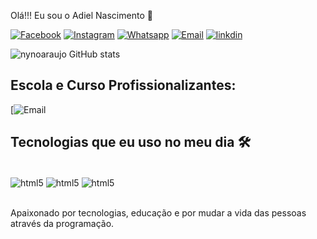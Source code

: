 Olá!!! Eu sou o Adiel Nascimento 👋

[![Facebook](https://img.shields.io/badge/Facebook-1877F2?style=for-the-badge&logo=facebook&logoColor=white)](https://www.facebook.com/adiel.nascimento.79?mibextid=LQQJ4d)
[![Instagram](https://img.shields.io/badge/Instagram-E4405F?style=for-the-badge&logo=instagram&logoColor=white)](https://www.instagram.com/nyno_araujo/)
[![Whatsapp](https://img.shields.io/badge/WhatsApp-25D366?style=for-the-badge&logo=whatsapp&logoColor=white)](https://api.whatsapp.com/send?phone=5511986771700)
[![Email](https://img.shields.io/badge/Gmail-D14836?style=for-the-badge&logo=gmail&logoColor=white)](https://outlook.live.com/mail/0/)
[![linkdin](https://img.shields.io/badge/LinkedIn-0077B5?style=for-the-badge&logo=linkedin&logoColor=white)](https://www.linkedin.com/in/adiel-nascimento-050b27229)

![nynoaraujo GitHub stats](https://github-readme-stats.vercel.app/api?username=nynoaraujo&show_icons=true&theme=radical)

## Escola e Curso Profissionalizantes:
[![Email](https://img.shields.io/badge/Imagine--School-F47521?style=for-the-badge&logo=ImagineSchool&logoColor=white)
## Tecnologias que eu uso no meu dia 🛠️

<div style="display: Inline_block"><br/>
  <img align="center" alt="html5" src="https://img.shields.io/badge/HTML5-E34F26?style=for-the-badge&logo=html5&logoColor=white" />
   <img align="center" alt="html5" src="https://img.shields.io/badge/JavaScript-F7DF1E?style=for-the-badge&logo=javascript&logoColor=black" />
   <img align="center" alt="html5" src="https://img.shields.io/badge/CSS-239120?&style=for-the-badge&logo=css3&logoColor=white" />
</div><br/>

Apaixonado por tecnologias, educação e por mudar a vida das pessoas através da programação.
